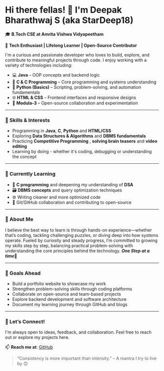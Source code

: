 # Hi there fellas! 👋 I'm Deepak Bharathwaj S (aka StarDeep18)
🎓 **B.Tech CSE at Amrita Vishwa Vidyapeetham**

🎯 **Tech Enthusiast | Lifelong Learner | Open-Source Contributor**

I'm a curious and passionate developer who loves to build, explore, and contribute to meaningful projects through code. I enjoy working with a variety of technologies including:

- 💻 **Java** – OOP concepts and backend logic  
- 🔧 **C & C Programming** – Core programming and systems understanding
- 🐍 **Python (Basics)** – Scripting, problem-solving, and automation fundamentals
- 🌐 **HTML & CSS** – Frontend interfaces and responsive designs  
- 🧠 **Modula-3** – Open-source collaboration and experimentation  

---

### 🔧 Skills & Interests

- Programming in **Java**, **C**, **Python** and **HTML/CSS**
- Exploring **Data Structures & Algorithms** and **DBMS fundamentals**
- Practicing **Competitive Programming** , **solving brain teasers** and **video editing**
- Learning by doing - whether it's coding, debugging or understanding the concept

---

### 🌱 Currently Learning

- 📘 **C programming** and deepening my understanding of **DSA**
- 🗃️ **DBMS concepts** and query optimization techniques
- ⚙️ Writing cleaner and more optimized code
- 🔄 Git/GitHub collaboration and contributing to open-source

---

### 💬 About Me

I believe the best way to learn is through hands-on experience—whether that’s coding, tackling challenging puzzles, or diving deep into how systems operate. Fueled by curiosity and steady progress, I’m committed to growing my skills step by step, balancing practical problem-solving with understanding the core principles behind the technology. ***One Step at a time***🚀

---

### 🚀 Goals Ahead

- Build a portfolio website to showcase my work
- Strengthen problem-solving skills through coding platforms
- Collaborate on open-source and team-based projects
- Explore backend development and software architecture
- Document my learning journey through GitHub and blogs

---

### 🤝 Let’s Connect!

I'm always open to ideas, feedback, and collaboration. Feel free to reach out or explore my projects here.

📫 **Reach me at**: [GitHub](https://github.com/StarDeep18)

> “Consistency is more important than intensity.” – A mantra I try to live by 😊
